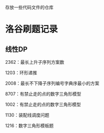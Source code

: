 存放一些代码文件的仓库
# 洛谷刷题记录
## 线性DP

2362：最长上升子序列方案数

1203：环形递推

2008：最长不下降子序列编号字典序最小的方案

8707：有禁止走的点的数字三角形模型

1002：有禁止走的点的数字三角形模型

1130：装配线调度问题

1216：数字三角形模板题
